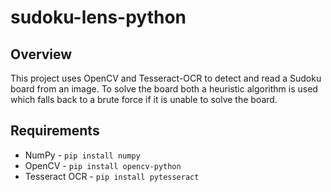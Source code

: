 # sudoku-lens-python

## Overview
This project uses OpenCV and Tesseract-OCR to detect and read a Sudoku board from an image. To solve the board both a heuristic algorithm is used which falls back to a brute force if it is unable to solve the board.

## Requirements
- NumPy - `pip install numpy`
- OpenCV - `pip install opencv-python`
- Tesseract OCR - `pip install pytesseract`